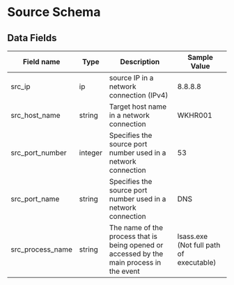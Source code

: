 # Source Schema

## Data Fields

| Field name | Type | Description | Sample Value |
|--------|---------|-------|-------|
| src_ip | ip | source IP in a network connection (IPv4) | 8.8.8.8 |
| src_host_name | string | Target host name in a network connection | WKHR001 |
| src_port_number | integer | Specifies the source port number used in a network connection | 53 |
| src_port_name | string | Specifies the source port number used in a network connection | DNS |
| src_process_name | string | The name of the process that is being opened or accessed by the main process in the event | lsass.exe (Not full path of executable) |